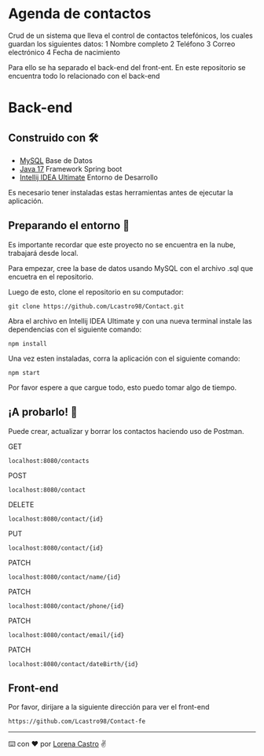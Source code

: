 # Agenda de contactos

Crud de un sistema que lleva el control de contactos telefónicos, los cuales guardan los siguientes datos:
1 Nombre completo
2 Teléfono
3 Correo electrónico
4 Fecha de nacimiento

Para ello se ha separado el back-end del front-ent. En este repositorio se encuentra todo lo relacionado con el back-end

# Back-end

## Construido con 🛠️

- [MySQL](https://dev.mysql.com/downloads/windows/installer/8.0.html) Base de Datos
- [Java 17](https://www.oracle.com/java/technologies/downloads/) Framework Spring boot
- [Intellij IDEA Ultimate](https://www.jetbrains.com/es-es/idea/download/#section=windows) Entorno de Desarrollo

Es necesario tener instaladas estas herramientas antes de ejecutar la aplicación.

## Preparando el entorno 🔧

Es importante recordar que este proyecto no se encuentra en la nube, trabajará desde local.

Para empezar, cree la base de datos usando MySQL con el archivo .sql que encuetra en el repositorio.

Luego de esto, clone el repositorio en su computador:
```plain
git clone https://github.com/Lcastro98/Contact.git
```
Abra el archivo en Intellij IDEA Ultimate y con una nueva terminal instale las dependencias con el siguiente comando:
```plain
npm install
```
Una vez esten instaladas, corra la aplicación con el siguiente comando:
```plain
npm start
```
Por favor espere a que cargue todo, esto puedo tomar algo de tiempo.

## ¡A probarlo! 🚀

Puede crear, actualizar y borrar los contactos haciendo uso de Postman.

GET
```plain
localhost:8080/contacts
```
POST
```plain
localhost:8080/contact
```
DELETE
```plain
localhost:8080/contact/{id}
```
PUT
```plain
localhost:8080/contact/{id}
```
PATCH
```plain
localhost:8080/contact/name/{id}
```
PATCH
```plain
localhost:8080/contact/phone/{id}
```
PATCH
```plain
localhost:8080/contact/email/{id}
```
PATCH
```plain
localhost:8080/contact/dateBirth/{id}
```

## Front-end

Por favor, dirijare a la siguiente dirección para ver el front-end
```plain
https://github.com/Lcastro98/Contact-fe
```
---
⌨️ con ❤️ por [Lorena Castro](https://github.com/Lcastro98) ✌
